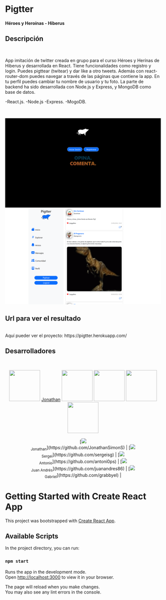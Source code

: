 # Pigtter
<h4> Héroes y Heroínas - Hiberus </h4>

## Descripción 
<br/>
<p> App imitación de twitter creada en grupo para el curso Héroes y Herínas de Hiberus y desarrollada en React. Tiene funcionalidades como registro y login. Puedes pigttear (twitear) y dar like a otro tweets. Además con react-router-dom puedes navegar a través de las páginas que contiene la app. En tu perfil puedes cambiar tu nombre de usuario y tu foto. La parte de backend ha sido desarrollada con Node.js y Express, y MongoDB como base de datos.</p>
<p>
-React.js.
-Node.js
-Express.
-MogoDB.
</p>
<br/>
<p align="center">
<img src="frontend/src/assets/view.png"   />
<img  src="frontend/src/assets/view2.png"/>
</p>


## Url para ver el resultado
<br/>
Aquí pueder ver el proyecto: https://pigtter.herokuapp.com/

<br/>

## Desarrolladores
<br/>
<p align= "center"> 
  
  <img src="https://avatars.githubusercontent.com/u/56316451?v=4" width="100" height="100"  />
  <a href ="https://github.com/JonathanSimonS" align= "center">Jonathan</a>
  <img src="https://avatars.githubusercontent.com/u/91953689?v=4" width="100" height="100"   />
  <img src="https://avatars.githubusercontent.com/u/79004977?v=4" width="100" height="100"   />
  <img src="https://avatars.githubusercontent.com/u/109976138?v=4" width="100" height="100"  />
  <img src="https://avatars.githubusercontent.com/u/101138621?v=4" width="100" height="100"  />
  </p>
  
  
 <p align="center">
[<img src="https://avatars.githubusercontent.com/u/56316451?v=4" width=115><br><sub>Jonathan</sub>](https://github.com/JonathanSimonS) |  [<img src="https://avatars.githubusercontent.com/u/91953689?v=4" width=115><br><sub>Sergei</sub>](https://github.com/sergeisg) |  [<img src="https://avatars.githubusercontent.com/u/79004977?v=4" width=115><br><sub>Antonio</sub>](https://github.com/antoni0ps) |  [<img src="https://avatars.githubusercontent.com/u/109976138?v=4" width=115><br><sub>Juan Andrés</sub>](https://github.com/juanandres86) | [<img src="https://avatars.githubusercontent.com/u/101138621?v=4" width=115><br><sub>Gabriel</sub>](https://github.com/grabbyel) |
<p/>
 
 <!-- 
<center> 
  
   <p > 
    
    <img src= "https://user-images.githubusercontent.com/25181517/117364276-fc4eb280-aebd-11eb-92ba-8a6ef74b7313.png"  width="40" height="40" /> 
  </a>    
  </p>
  
   <p > 
  <a href ="https://github.com/sergeisg" align= "center">Sergei
  <img src= "https://user-images.githubusercontent.com/25181517/117364276-fc4eb280-aebd-11eb-92ba-8a6ef74b7313.png"  width="40" height="40" /> 
  </a>
  <p/>
   <p > 
    <a href ="https://github.com/antoni0ps" align= "center">
    Antonio
    <img src= "https://user-images.githubusercontent.com/25181517/117364276-fc4eb280-aebd-11eb-92ba-8a6ef74b7313.png"  width="40" height="40" /> 
    </a>
  </p>
  
   <p > 
    <a href ="https://github.com/juanandres86" align= "center">
    Juan Andrés
    <img src= "https://user-images.githubusercontent.com/25181517/117364276-fc4eb280-aebd-11eb-92ba-8a6ef74b7313.png"  width="40" height="40" /> 
    </a>
  </p>
  
  <p > 
    <a href ="https://github.com/grabbyel" align= "center">
    Gabriel
    <img src= "https://user-images.githubusercontent.com/25181517/117364276-fc4eb280-aebd-11eb-92ba-8a6ef74b7313.png"  width="40" height="40" /> 
    </a>
  </p>
 
 </ center>
  
-->



# Getting Started with Create React App

This project was bootstrapped with [Create React App](https://github.com/facebook/create-react-app).

## Available Scripts

In the project directory, you can run:

### `npm start`

Runs the app in the development mode.\
Open [http://localhost:3000](http://localhost:3000) to view it in your browser.

The page will reload when you make changes.\
You may also see any lint errors in the console.



